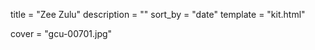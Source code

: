 
title = "Zee Zulu"
description = ""
sort_by = "date"
template = "kit.html"


cover = "gcu-00701.jpg"
